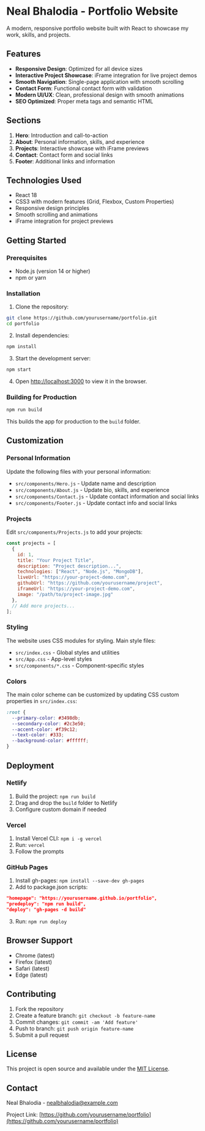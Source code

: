 # Neal Bhalodia - Portfolio Website

A modern, responsive portfolio website built with React to showcase my work, skills, and projects.

## Features

- **Responsive Design**: Optimized for all device sizes
- **Interactive Project Showcase**: iFrame integration for live project demos
- **Smooth Navigation**: Single-page application with smooth scrolling
- **Contact Form**: Functional contact form with validation
- **Modern UI/UX**: Clean, professional design with smooth animations
- **SEO Optimized**: Proper meta tags and semantic HTML

## Sections

1. **Hero**: Introduction and call-to-action
2. **About**: Personal information, skills, and experience
3. **Projects**: Interactive showcase with iFrame previews
4. **Contact**: Contact form and social links
5. **Footer**: Additional links and information

## Technologies Used

- React 18
- CSS3 with modern features (Grid, Flexbox, Custom Properties)
- Responsive design principles
- Smooth scrolling and animations
- iFrame integration for project previews

## Getting Started

### Prerequisites

- Node.js (version 14 or higher)
- npm or yarn

### Installation

1. Clone the repository:
```bash
git clone https://github.com/yourusername/portfolio.git
cd portfolio
```

2. Install dependencies:
```bash
npm install
```

3. Start the development server:
```bash
npm start
```

4. Open [http://localhost:3000](http://localhost:3000) to view it in the browser.

### Building for Production

```bash
npm run build
```

This builds the app for production to the `build` folder.

## Customization

### Personal Information

Update the following files with your personal information:

- `src/components/Hero.js` - Update name and description
- `src/components/About.js` - Update bio, skills, and experience
- `src/components/Contact.js` - Update contact information and social links
- `src/components/Footer.js` - Update contact info and social links

### Projects

Edit `src/components/Projects.js` to add your projects:

```javascript
const projects = [
  {
    id: 1,
    title: "Your Project Title",
    description: "Project description...",
    technologies: ["React", "Node.js", "MongoDB"],
    liveUrl: "https://your-project-demo.com",
    githubUrl: "https://github.com/yourusername/project",
    iframeUrl: "https://your-project-demo.com",
    image: "/path/to/project-image.jpg"
  },
  // Add more projects...
];
```

### Styling

The website uses CSS modules for styling. Main style files:

- `src/index.css` - Global styles and utilities
- `src/App.css` - App-level styles
- `src/components/*.css` - Component-specific styles

### Colors

The main color scheme can be customized by updating CSS custom properties in `src/index.css`:

```css
:root {
  --primary-color: #3498db;
  --secondary-color: #2c3e50;
  --accent-color: #f39c12;
  --text-color: #333;
  --background-color: #ffffff;
}
```

## Deployment

### Netlify

1. Build the project: `npm run build`
2. Drag and drop the `build` folder to Netlify
3. Configure custom domain if needed

### Vercel

1. Install Vercel CLI: `npm i -g vercel`
2. Run: `vercel`
3. Follow the prompts

### GitHub Pages

1. Install gh-pages: `npm install --save-dev gh-pages`
2. Add to package.json scripts:
```json
"homepage": "https://yourusername.github.io/portfolio",
"predeploy": "npm run build",
"deploy": "gh-pages -d build"
```
3. Run: `npm run deploy`

## Browser Support

- Chrome (latest)
- Firefox (latest)
- Safari (latest)
- Edge (latest)

## Contributing

1. Fork the repository
2. Create a feature branch: `git checkout -b feature-name`
3. Commit changes: `git commit -am 'Add feature'`
4. Push to branch: `git push origin feature-name`
5. Submit a pull request

## License

This project is open source and available under the [MIT License](LICENSE).

## Contact

Neal Bhalodia - nealbhalodia@example.com

Project Link: [https://github.com/yourusername/portfolio](https://github.com/yourusername/portfolio)
